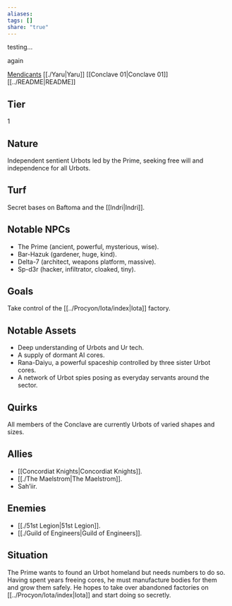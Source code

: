 ```yaml
---
aliases: 
tags: []
share: "true"
---
```

testing...

again

[Mendicants](./Mendicants.md#)
[[./Yaru|Yaru]]
[[Conclave 01|Conclave 01]]
[[../README|README]]


## Tier

1

## Nature

Independent sentient Urbots led by the Prime, seeking free will and independence for all Urbots.

## Turf

Secret bases on Baftoma and the [[Indri|Indri]].

## Notable NPCs

- The Prime (ancient, powerful, mysterious, wise).
- Bar-Hazuk (gardener, huge, kind).
- Delta-7 (architect, weapons platform, massive).
- Sp-d3r (hacker, infiltrator, cloaked, tiny).


## Goals

Take control of the [[../Procyon/Iota/index|Iota]] factory.

## Notable Assets

- Deep understanding of Urbots and Ur tech.
- A supply of dormant AI cores.
- Rana-Daiyu, a powerful spaceship controlled by three sister Urbot cores.
- A network of Urbot spies posing as everyday servants around the sector.


## Quirks

All members of the Conclave are currently Urbots of varied shapes and sizes.

## Allies

- [[Concordiat Knights|Concordiat Knights]].
- [[./The Maelstrom|The Maelstrom]].
- Sah’iir.


## Enemies

- [[./51st Legion|51st Legion]].
- [[./Guild of Engineers|Guild of Engineers]].


## Situation

The Prime wants to found an Urbot homeland but needs numbers to do so. Having spent years freeing cores, he must manufacture bodies for them and grow them safely. He hopes to take over abandoned factories on [[../Procyon/Iota/index|Iota]] and start doing so secretly.
